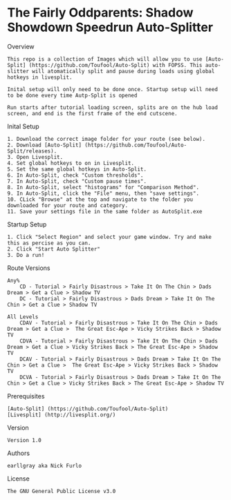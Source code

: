 # The Fairly Oddparents: Shadow Showdown Speedrun Auto-Splitter
Overview

	This repo is a collection of Images which will allow you to use [Auto-Split] (https://github.com/Toufool/Auto-Split) with FOPSS. This auto-slitter will atomatically split and pause during loads using global hotkeys in livesplit.

	Inital setup will only need to be done once. Startup setup will need to be done every time Autp-Split is opened

	Run starts after tutorial loading screen, splits are on the hub load screen, and end is the first frame of the end cutscene. 

Inital Setup

  	1. Download the correct image folder for your route (see below). 
  	2. Download [Auto-Split] (https://github.com/Toufool/Auto-Split/releases).
  	3. Open Livesplit.
  	4. Set global hotkeys to on in Livesplit.
  	5. Set the same global hotkeys in Auto-Split.
  	6. In Auto-Split, check "Custom thresholds".
  	7. In Auto-Split, check "Custom pause times".
  	8. In Auto-Split, select "histograms" for "Comparison Method".
  	9. In Auto-Split, click the "File" menu, then "save settings".
  	10. CLick "Browse" at the top and navigate to the folder you downloaded for your route and category. 
  	11. Save your settings file in the same folder as AutoSplit.exe

Startup Setup

  	1. Click "Select Region" and select your game window. Try and make this as percise as you can. 
  	2. Click "Start Auto Splitter"
  	3. Do a run!

Route Versions
	
	Any%
		CD - Tutorial > Fairly Disastrous > Take It On The Chin > Dads Dream > Get a Clue > Shadow TV
  		DC - Tutorial > Fairly Disastrous > Dads Dream > Take It On The Chin > Get a Clue > Shadow TV

	All Levels
  		CDAV - Tutorial > Fairly Disastrous > Take It On The Chin > Dads Dream > Get a Clue >  The Great Esc-Ape > Vicky Strikes Back > Shadow TV
  		CDVA - Tutorial > Fairly Disastrous > Take It On The Chin > Dads Dream > Get a Clue > Vicky Strikes Back > The Great Esc-Ape > Shadow TV
  		DCAV - Tutorial > Fairly Disastrous > Dads Dream > Take It On The Chin > Get a Clue >  The Great Esc-Ape > Vicky Strikes Back > Shadow TV
  		DCVA - Tutorial > Fairly Disastrous > Dads Dream > Take It On The Chin > Get a Clue > Vicky Strikes Back > The Great Esc-Ape > Shadow TV

Prerequisites

	[Auto-Split] (https://github.com/Toufool/Auto-Split)
	[Livesplit] (http://livesplit.org/)

Version

	Version 1.0

Authors

	earllgray aka Nick Furlo

License

	The GNU General Public License v3.0